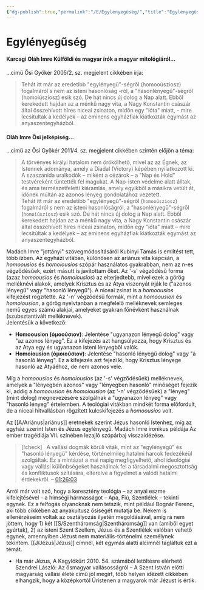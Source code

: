 ```yaml
---
{"dg-publish":true,"permalink":"/E/Egylényegűség/","title":"Egylényegűség","created":"2024-11-08T00:24","updated":"2025-08-03T18:52"}
---
```



# Egylényegűség

#### Karcagi Oláh Imre Külföldi és magyar írók a magyar mitológiáról...

...című Ősi Gyökér 2005/2. sz. megjelent cikkében írja:  
> Tehát itt már az eredetibb "egylényegű"-ségről (homooúsziosz) fogalmáról s nem az isteni hasonlóság -ról, a "hasonlényegű"-ségről (homoiúsziosz) esik szó. De hát nincs új dolog a Nap alatt. Ebből kerekedett hajdan az a ménkű nagy vita, a Nagy Konstantin császár által összehívott híres niceai zsinaton, midőn egy "ióta" miatt, - mire lecsitultak a kedélyek – az eminens egyházfiak kiátkozták egymást az anyaszentegyházból.  

#### Oláh Imre Ősi jelképiség...

...című az Ősi Gyökér 2011/4. sz. megjelent cikkében szintén előjön a téma:  
> A törvényes királyi hatalom nem örökölhető, mivel az az Égnek, az Istennek adománya, amely a Diadal (Victory) képében nyilatkozott ki. A szaszanida uralkodók – miként a cézárok – a "Nap és Hold" testvéreként tüntették fel magukat. A Nap-isten védelme alatt álltak, és ama természetfeletti kiáramlás, amely egyikből a másikra vetült át, időnek múltán az azonos lényeg gondolatához vezetett.  
> Tehát itt már az eredetibb "egylényegű"-ségről (`homooúsziosz`) fogalmáról s nem az isteni hasonlóságról, a "hasonlényegű"-ségről (`homoiúsziosz`) esik szó. De hát nincs új dolog a Nap alatt. Ebből kerekedett hajdan az a ménkű nagy vita, a Nagy Konstantin császár által összehívott híres niceai zsinaton, midőn egy "ióta" miatt – mire lecsitúltak a kedélyek – az eminens egyházfiak kiátkozták egymást az anyaszentegyházból.  



Madách Imre "jottányi" szövegmódosításáról Kubínyi Tamás is említést tett, több ízben. Az egyházi vitában, különösen az ariánus vita kapcsán, a *homoousios* és *homoiousios* szópár használatos gyakrabban, nem az n-es végződésűek, ezért másutt is javítottam őket. Az '-s' végződésű forma (azaz *homoousios* és *homoiousios*) az elterjedtebb, mivel ezek a görög melléknévi alakok, amelyek Krisztus és az Atya viszonyát írják le ("azonos lényegű" vagy "hasonló lényegű"). A niceai zsinat is a *homoousios* kifejezést rögzítette. Az '-n' végződésű formák, mint a *homoousion* és *homoiousion*, a görög nyelvtanban a megfelelő melléknevek semleges nemű egyes számú alakjai, amelyeket gyakran főnévként használnak (szubsztantivált melléknevek).  
Jelentésük a következő:  
*   **Homoousion (ὁμοούσιον)**: Jelentése "ugyanazon lényegű dolog" vagy "az azonos lényeg". Ez a kifejezés azt hangsúlyozza, hogy Krisztus és az Atya egy és ugyanazon isteni lényegből valók.
*   **Homoiousion (ὁμοιούσιον)**: Jelentése "hasonló lényegű dolog" vagy "a hasonló lényeg". Ez a kifejezés azt fejezi ki, hogy Krisztus lényege hasonló az Atyáéhoz, de nem azonos vele.

Míg a *homoousios* és *homoiousios* (az '-s' végződésűek) melléknevek, amelyek a "lényegben azonos" vagy "lényegben hasonló" minőséget fejezik ki, addig a *homoousion* és *homoiousion* (az '-n' végződésűek) a "lényeg" (mint dolog) megnevezésére szolgálnak a "ugyanazon lényeg" vagy "hasonló lényeg" értelemben. A teológiai vitákban mindkét forma előfordult, de a niceai hitvallásban rögzített kulcskifejezés a *homoousios* volt.

Az [[A/Ariánus\|ariánus]] eretnekek szerint Jézus hasonló Istenhez, míg az egyház szerint Isten és Jézus egylényegű. Madách Imre ironikus példája Az ember tragédiája VII. színében lezajló szópárbaj visszaidézése.  

> [!check] &nbsp;
> A vallási dogmák körüli viták, mint az "egylényegű" és "hasonló lényegű" kérdése, történelmileg hatalmi harcok fedezékéül szolgáltak. Ez a mintázat a mai napig megfigyelhető, ahol ideológiai vagy vallási különbségeket használnak fel a társadalmi megosztottság és konfliktusok szítására, elterelve a figyelmet a valódi hatalmi érdekekről. – [01:26:03](https://rumble.com/v6wwhpy-250730cn-kamcsatka-kubnyi-tams-ktv.html?start=5163)

Arról már volt szó, hogy a keresztény teológia – az anyai eszme kifelejtésével – a hímségi hármasságot – Apa, Fiú, Szentlélek – tekinti egynek. Ez a felfogás olyanoknak nem tetszik, mint például Bognár Ferenc, aki több cikkében az anyakultusz ősiségét mutatja be. Nekem is ellenérzéseim voltak az osztályozás ilyetén megoldásával, amíg rá nem jöttem, hogy 1) két [[S/Szentháromság\|Szentháromság]] van (amiből egyet gyúrtak), 2) az isteni Szent Szellem, Jézus és a Szentlélek valóban vehető egynek, amennyiben Jézust nem materiális-történelmi személynek tekintem. [[J/Jézus\|Jézus]] címnél, két egymás alatti alcímnél taglaltuk ezt a témát.  
- Ha már Jézus, A Kagylókürt 2010. 54. számából letöltésre elérhető Szendrei László: Az ősmagyar vallásosságról – A Szent István előtti magyarság vallási élete című jól megírt, több helyen idézett cikkében elhangzik, hogy a középkortól Úristenen a magyarok már Jézust is értik.
